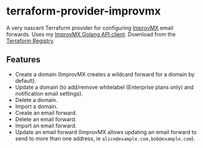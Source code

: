 # terraform-provider-improvmx

A very nascent Terraform provider for configuring [ImprovMX](https://improvmx.com) email forwards. Uses my [ImprovMX Golang API client](https://github.com/issyl0/go-improvmx). Download from the [Terraform Registry](https://registry.terraform.io/providers/issyl0/improvmx/latest).

## Features

- Create a domain (ImprovMX creates a wildcard forward for a domain by default).
- Update a domain (to add/remove whitelabel (Enterprise plans only) and notification email settings).
- Delete a domain.
- Import a domain.
- Create an email forward.
- Delete an email forward.
- Import an email forward.
- Update an email forward (ImprovMX allows updating an email forward to send to more than one address, ie `alice@example.com,bob@example.com`).